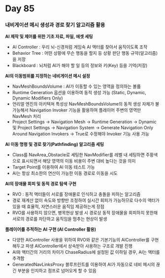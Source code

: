 # Day 85

### 내비게이션 메시 생성과 경로 찾기 알고리즘 활용

**AI 제작 및 제어를 위한 기초 자료, 파일, 에셋 세팅**

- AI Controller : 우리 뇌-신경처럼 게임속 AI 액터를 찾아서 움직이도록 조작
- Behavior Tree : 어떤 상황에 무슨 행동을 할지 등 상황 판단 행동 규약(알고리즘)을 저장
- Blackboard : 뇌처럼 AI가 해야 할 일 등의 정보와 키(Key) 등을 기억(저장)

**AI의 이동범위를 지정하는 네비게이션 메시 설정**

- NavMeshBoundsVolume : AI가 이동할 수 있는 영역을 정의하는 볼륨
- Runtime Generation 옵션을 이용하여 동적 생성 가능 (Static, Dynamic, Dynamic Modifiers Only)
- 언리얼 엔진의 아키텍쳐 특성상 NavMeshBoundsVolume의 동적 생성 자체가 불가능해서 Navigation Invoker 기능을 활용하여 플레이어 주변의 영역만 NavMesh 처리
- Project Settings → Navigation Mesh → Runtime Generation → Dynamic 및 Project Settings → Navigation System → Generate Navigation Only Around Navigation Invokers → True로 수정해야 Invoker 기능 사용 가능

**AI 이동 명령 및 경로 찾기(Pathfinding) 알고리즘 세팅**

- Class를 NavArea_Obstacle로 세팅한 NavModifier를 레벨 내 세팅하면 주황색으로 표시되면서 해당 영역의 이동 비용이 주변 대비 높다는 것을 의미
- Target Point를 이용하여 AI 이동 테스트 가능
- AI는 항상 최소한의 연산이 가능한 이동 경로로 이동을 시도

**AI의 장애물 회피 및 동적 경로 탐색 구현**

- RVO : 동적 액터들이 서로를 장애물로 인식하고 충돌을 피하는 알고리즘
- 경로 재계산 없이 속도와 방향만 조정하여 실시간 회피가 가능하므로 다수의 액터가 있을 때 효율적, 자연스러운 움직임 제공하는게 장점
- RVO를 사용하지 않으면, 병목현상 발생 시 경로상 동적 장애물을 회피하지 못한채 서로의 경로를 차단하고 움직임을 멈추는 현상이 발생

**플레이어를 추적하는 AI 구현 (AI Controller 활용)**

- 다양한 AIController 사용을 위하여 RVO와 같은 기본기능의 AIController를 구현해두고 파생 AIController에서 상속받아 사용하는 구조로 개발 진행
- AI와 액터간의 거리의 차이가 ChaseRadius에 설정된 값 이하일 경우, AI는 액터를 추격함
- GeneratedNavLinksProxy 블루프린트를 이용하여 AI가 자동으로 네비 메시의 끊긴 부분을 인지하고 점프로 넘어오게 할 수 있음
